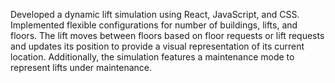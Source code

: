 Developed a dynamic lift simulation using React, JavaScript, and CSS. Implemented flexible configurations for number of buildings, lifts, and floors. The lift moves between floors based on floor requests or lift requests and updates its position to provide a visual representation of its current location. Additionally, the simulation features a maintenance mode to represent lifts under maintenance.
